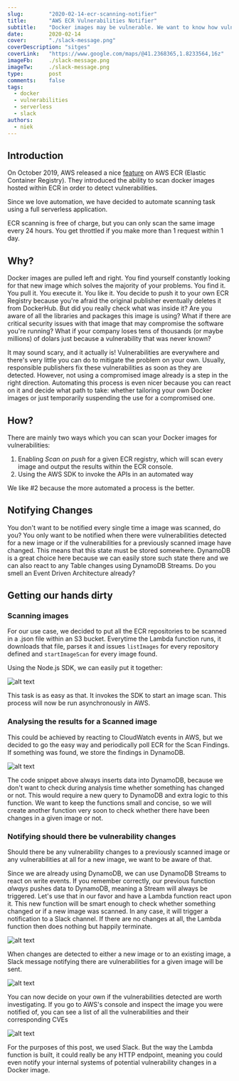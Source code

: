 ```yaml
---
slug:        "2020-02-14-ecr-scanning-notifier"
title:       "AWS ECR Vulnerabilities Notifier"
subtitle:    "Docker images may be vulnerable. We want to know how vulnerable."
date:        2020-02-14
cover:       "./slack-message.png"
coverDescription: "sitges"
coverLink:   "https://www.google.com/maps/@41.2368365,1.8233564,16z"
imageFb:     ./slack-message.png
imageTw:     ./slack-message.png
type:        post
comments:    false
tags: 
  - docker 
  - vulnerabilities 
  - serverless 
  - slack 
authors:
  - niek
---
```


## Introduction

On October 2019, AWS released a nice [feature](https://aws.amazon.com/about-aws/whats-new/2019/10/announcing-image-scanning-for-amazon-ecr/) on AWS ECR (Elastic Container Registry). They introduced the ability to scan docker images hosted within ECR in order to detect vulnerabilities.

Since we love automation, we have decided to automate scanning task using a full serverless application.

ECR scanning is free of charge, but you can only scan the same image every 24 hours. You get throttled if you make more than 1 request within 1 day.

## Why?

Docker images are pulled left and right. You find yourself constantly looking for that new image which solves the majority of your problems. You find it. You pull it. You execute it. You like it. You decide to push it to your own ECR Registry because you're afraid the original publisher eventually deletes it from DockerHub. But did you really check what was inside it? Are you aware of all the libraries and packages this image is using? What if there are critical security issues with that image that may compromise the software you're running? What if your company loses tens of thousands (or maybe millions) of dolars just because a vulnerability that was never known?

It may sound scary, and it actually is! Vulnerabilities are everywhere and there's very little you can do to mitigate the problem on your own. Usually, responsible publishers fix these vulnerabilities as soon as they are detected. However, not using a compromised image already is a step in the right direction. Automating this process is even nicer because you can react on it and decide what path to take: whether tailoring your own Docker images or just temporarily suspending the use for a compromised one.

## How?

There are mainly two ways which you can scan your Docker images for vulnerabilities:

1. Enabling _Scan on push_ for a given ECR registry, which will scan every image and output the results within the ECR console.
2. Using the AWS SDK to invoke the APIs in an automated way

We like #2 because the more automated a process is the better.

## Notifying Changes

You don't want to be notified every single time a image was scanned, do you? You only want to be notified when there were vulnerabilities detected for a new image or if the vulnerabilities for a previously scanned image have changed. This means that this state must be stored somewhere. DynamoDB is a great choice here because we can easily store such state there and we can also react to any Table changes using DynamoDB Streams. Do you smell an Event Driven Architecture already?

## Getting our hands dirty


### Scanning images

For our use case, we decided to put all the ECR repositories to be scanned in a .json file within an S3 bucket. Everytime the Lambda function runs, it downloads that file, parses it and issues `listImages` for every repository defined and `startImageScan` for every image found.

Using the Node.js SDK, we can easily put it together:

![alt text](scan-images-snippet.png "Scan Images snippet")

This task is as easy as that. It invokes the SDK to start an image scan. This process will now be run asynchronously in AWS.

### Analysing the results for a Scanned image

This could be achieved by reacting to CloudWatch events in AWS, but we decided to go the easy way and periodically poll ECR for the Scan Findings. If something was found, we store the findings in DynamoDB.

![alt text](scan-findings-analyser.png "Scan Findings Analyser")

The code snippet above always inserts data into DynamoDB, because we don't want to check during analysis time whether something has changed or not. This would require a new query to DynamoDB and extra logic to this function. We want to keep the functions small and concise, so we will create another function very soon to check whether there have been changes in a given image or not.

### Notifying should there be vulnerability changes

Should there be any vulnerability changes to a previously scanned image or any vulnerabilities at all for a new image, we want to be aware of that.

Since we are already using DynamoDB, we can use DynamoDB Streams to react on write events. If you remember correctly, our previous function _always_ pushes data to DynamoDB, meaning a Stream will always be triggered. Let's use that in our favor and have a Lambda function react upon it. This new function will be smart enough to check whether something changed or if a new image was scanned. In any case, it will trigger a notification to a Slack channel. If there are no changes at all, the Lambda function then does nothing but happily terminate.

![alt text](scan-findings-notifier.png "Scan Findings Notifier")

When changes are detected to either a new image or to an existing image, a Slack message notifying there are vulnerabilities for a given image will be sent. 

![alt text](slack-message.png "Slack Message")

You can now decide on your own if the vulnerabilities detected are worth investigating. If you go to AWS's console and inspect the image you were notified of, you can see a list of all the vulnerabilities and their corresponding CVEs

![alt text](cve.png "Vulnerabilities")

For the purposes of this post, we used Slack. But the way the Lambda function is built, it could really be any HTTP endpoint, meaning you could even notify your internal systems of potential vulnerability changes in a Docker image.
